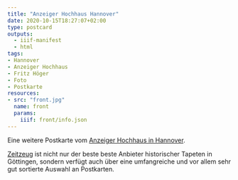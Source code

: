 ```yaml
---
title: "Anzeiger Hochhaus Hannover"
date: 2020-10-15T18:27:07+02:00
type: postcard
outputs:
  - iiif-manifest
  - html
tags:
- Hannover
- Anzeiger Hochhaus
- Fritz Höger
- Foto
- Postkarte
resources:
- src: "front.jpg"
  name: front
  params:
    iiif: front/info.json
---
```


Eine weitere Postkarte vom [Anzeiger Hochhaus in Hannover](https://de.wikipedia.org/wiki/Anzeiger-Hochhaus).
<!--more-->
<div class="source"><a href="http://zeitzeug.de/">Zeitzeug</a> ist nicht nur der beste beste Anbieter historischer Tapeten in Göttingen, sondern verfügt auch über eine umfangreiche und vor allem sehr gut sortierte Auswahl an Postkarten.</div>
